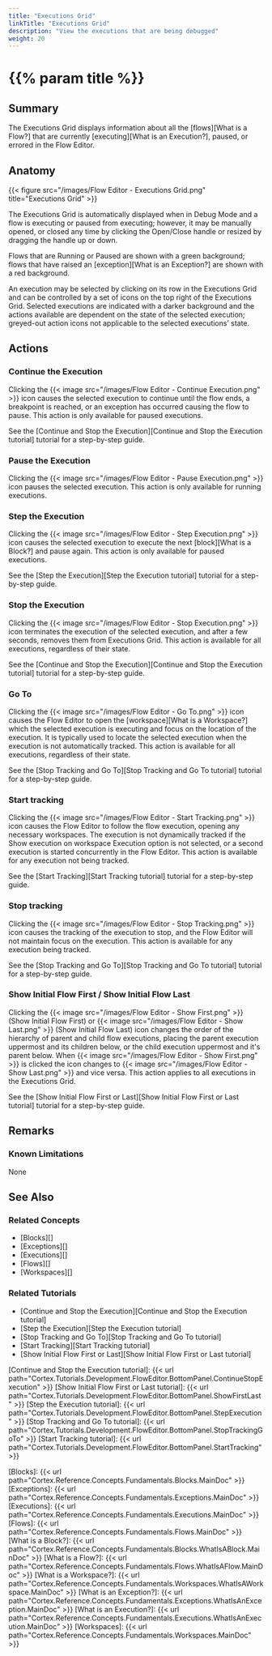 ```yaml
---
title: "Executions Grid"
linkTitle: "Executions Grid"
description: "View the executions that are being debugged"
weight: 20
---
```


# {{% param title %}}

## Summary

The Executions Grid displays information about all the [flows][What is a Flow?] that are currently [executing][What is an Execution?], paused, or errored in the Flow Editor.

## Anatomy

{{< figure src="/images/Flow Editor - Executions Grid.png" title="Executions Grid" >}}

The Executions Grid is automatically displayed when in Debug Mode and a flow is executing or paused from executing; however, it may be manually opened, or closed any time by clicking the Open/Close handle or resized by dragging the handle up or down.

Flows that are Running or Paused are shown with a green background; flows that have raised an [exception][What is an Exception?] are shown with a red background.

An execution may be selected by clicking on its row in the Executions Grid and can be controlled by a set of icons on the top right of the Executions Grid. Selected executions are indicated with a darker background and the actions available are dependent on the state of the selected execution; greyed-out action icons not applicable to the selected executions’ state.

## Actions

### Continue the Execution

Clicking the {{< image src="/images/Flow Editor - Continue Execution.png" >}} icon causes the selected execution to continue until the flow ends, a breakpoint is reached, or an exception has occurred causing the flow to pause. This action is only available for paused executions.

See the [Continue and Stop the Execution][Continue and Stop the Execution tutorial] tutorial for a step-by-step guide.

### Pause the Execution

Clicking the {{< image src="/images/Flow Editor - Pause Execution.png" >}} icon pauses the selected execution. This action is only available for running executions.

### Step the Execution

Clicking the {{< image src="/images/Flow Editor - Step Execution.png" >}} icon causes the selected execution to execute the next [block][What is a Block?] and pause again. This action is only available for paused executions.

See the [Step the Execution][Step the Execution tutorial] tutorial for a step-by-step guide.

### Stop the Execution

Clicking the {{< image src="/images/Flow Editor - Stop Execution.png" >}} icon terminates the execution of the selected execution, and after a few seconds, removes them from Executions Grid. This action is available for all executions, regardless of their state.

See the [Continue and Stop the Execution][Continue and Stop the Execution tutorial] tutorial for a step-by-step guide.

### Go To

Clicking the {{< image src="/images/Flow Editor - Go To.png" >}} icon causes the Flow Editor to open the [workspace][What is a Workspace?] which the selected execution is executing and focus on the location of the execution. It is typically used to locate the selected execution when the execution is not automatically tracked. This action is available for all executions, regardless of their state.

See the [Stop Tracking and Go To][Stop Tracking and Go To tutorial] tutorial for a step-by-step guide.

### Start tracking

Clicking the {{< image src="/images/Flow Editor - Start Tracking.png" >}} icon causes the Flow Editor to follow the flow execution, opening any necessary workspaces. The execution is not dynamically tracked if the Show execution on workspace Execution option is not selected, or a second execution is started concurrently in the Flow Editor. This action is available for any execution not being tracked.

See the [Start Tracking][Start Tracking tutorial] tutorial for a step-by-step guide.

### Stop tracking

Clicking the {{< image src="/images/Flow Editor - Stop Tracking.png" >}} icon causes the tracking of the execution to stop, and the Flow Editor will not maintain focus on the execution. This action is available for any execution being tracked.

See the [Stop Tracking and Go To][Stop Tracking and Go To tutorial] tutorial for a step-by-step guide.

### Show Initial Flow First / Show Initial Flow Last

Clicking the {{< image src="/images/Flow Editor - Show First.png" >}} (Show Initial Flow First) or {{< image src="/images/Flow Editor - Show Last.png" >}} (Show Initial Flow Last) icon changes the order of the hierarchy of parent and child flow executions, placing the parent execution uppermost and its children below, or the child execution uppermost and it's parent below. When {{< image src="/images/Flow Editor - Show First.png" >}} is clicked the icon changes to {{< image src="/images/Flow Editor - Show Last.png" >}} and vice versa. This action applies to all executions in the Executions Grid.

See the [Show Initial Flow First or Last][Show Initial Flow First or Last tutorial] tutorial for a step-by-step guide.

## Remarks

### Known Limitations

None

## See Also

### Related Concepts

* [Blocks][]
* [Exceptions][]
* [Executions][]
* [Flows][]
* [Workspaces][]

### Related Tutorials

* [Continue and Stop the Execution][Continue and Stop the Execution tutorial]
* [Step the Execution][Step the Execution tutorial]
* [Stop Tracking and Go To][Stop Tracking and Go To tutorial]
* [Start Tracking][Start Tracking tutorial]
* [Show Initial Flow First or Last][Show Initial Flow First or Last tutorial]

[Continue and Stop the Execution tutorial]: {{< url path="Cortex.Tutorials.Development.FlowEditor.BottomPanel.ContinueStopExecution" >}}
[Show Initial Flow First or Last tutorial]: {{< url path="Cortex.Tutorials.Development.FlowEditor.BottomPanel.ShowFirstLast" >}}
[Step the Execution tutorial]: {{< url path="Cortex.Tutorials.Development.FlowEditor.BottomPanel.StepExecution" >}}
[Stop Tracking and Go To tutorial]: {{< url path="Cortex.Tutorials.Development.FlowEditor.BottomPanel.StopTrackingGoTo" >}}
[Start Tracking tutorial]: {{< url path="Cortex.Tutorials.Development.FlowEditor.BottomPanel.StartTracking" >}}

[Blocks]: {{< url path="Cortex.Reference.Concepts.Fundamentals.Blocks.MainDoc" >}}
[Exceptions]: {{< url path="Cortex.Reference.Concepts.Fundamentals.Exceptions.MainDoc" >}}
[Executions]: {{< url path="Cortex.Reference.Concepts.Fundamentals.Executions.MainDoc" >}}
[Flows]: {{< url path="Cortex.Reference.Concepts.Fundamentals.Flows.MainDoc" >}}
[What is a Block?]: {{< url path="Cortex.Reference.Concepts.Fundamentals.Blocks.WhatIsABlock.MainDoc" >}}
[What is a Flow?]: {{< url path="Cortex.Reference.Concepts.Fundamentals.Flows.WhatIsAFlow.MainDoc" >}}
[What is a Workspace?]: {{< url path="Cortex.Reference.Concepts.Fundamentals.Workspaces.WhatIsAWorkspace.MainDoc" >}}
[What is an Exception?]: {{< url path="Cortex.Reference.Concepts.Fundamentals.Exceptions.WhatIsAnException.MainDoc" >}}
[What is an Execution?]: {{< url path="Cortex.Reference.Concepts.Fundamentals.Executions.WhatIsAnExecution.MainDoc" >}}
[Workspaces]: {{< url path="Cortex.Reference.Concepts.Fundamentals.Workspaces.MainDoc" >}}
